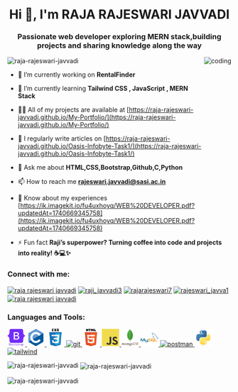 <h1 align="center">Hi 👋, I'm RAJA RAJESWARI JAVVADI</h1>
<h3 align="center">Passionate web developer exploring MERN stack,building projects and sharing knowledge along the way</h3>
<img align="right" alt="coding" witdh="200" Height="350" src="https://cdn.hashnode.com/res/hashnode/image/upload/v1681562508365/k96z0x3Vj.gif">
<p align="left"> <img src="https://komarev.com/ghpvc/?username=raja-rajeswari-javvadi&label=Profile%20views&color=0e75b6&style=flat" alt="raja-rajeswari-javvadi" /> </p>

- 🔭 I’m currently working on **RentalFinder**

- 🌱 I’m currently learning **Tailwind CSS , JavaScript , MERN Stack**

- 👨‍💻 All of my projects are available at [https://raja-rajeswari-javvadi.github.io/My-Portfolio/](https://raja-rajeswari-javvadi.github.io/My-Portfolio/)

- 📝 I regularly write articles on [https://raja-rajeswari-javvadi.github.io/Oasis-Infobyte-Task1/](https://raja-rajeswari-javvadi.github.io/Oasis-Infobyte-Task1/)

- 💬 Ask me about **HTML,CSS,Bootstrap,Github,C,Python**

- 📫 How to reach me **rajeswari.javvadi@sasi.ac.in**

- 📄 Know about my experiences [https://ik.imagekit.io/fu4uxhoyq/WEB%20DEVELOPER.pdf?updatedAt=1740669345758](https://ik.imagekit.io/fu4uxhoyq/WEB%20DEVELOPER.pdf?updatedAt=1740669345758)

- ⚡ Fun fact **Raji’s superpower? Turning coffee into code and projects into reality! ☕💻✨**

<h3 align="left">Connect with me:</h3>
<p align="left">
<a href="https://linkedin.com/in/raja rajeswari javvadi" target="blank"><img align="center" src="https://raw.githubusercontent.com/rahuldkjain/github-profile-readme-generator/master/src/images/icons/Social/linked-in-alt.svg" alt="raja rajeswari javvadi" height="30" width="40" /></a>
<a href="https://instagram.com/raji_javvadi3" target="blank"><img align="center" src="https://raw.githubusercontent.com/rahuldkjain/github-profile-readme-generator/master/src/images/icons/Social/instagram.svg" alt="raji_javvadi3" height="30" width="40" /></a>
<a href="https://www.codechef.com/users/rajarajeswari7" target="blank"><img align="center" src="https://cdn.jsdelivr.net/npm/simple-icons@3.1.0/icons/codechef.svg" alt="rajarajeswari7" height="30" width="40" /></a>
<a href="https://www.hackerrank.com/rajeswari_javva1" target="blank"><img align="center" src="https://raw.githubusercontent.com/rahuldkjain/github-profile-readme-generator/master/src/images/icons/Social/hackerrank.svg" alt="rajeswari_javva1" height="30" width="40" /></a>
<a href="https://www.leetcode.com/raja rajeswari javvadi" target="blank"><img align="center" src="https://raw.githubusercontent.com/rahuldkjain/github-profile-readme-generator/master/src/images/icons/Social/leet-code.svg" alt="raja rajeswari javvadi" height="30" width="40" /></a>
</p>

<h3 align="left">Languages and Tools:</h3>
<p align="left"> <a href="https://getbootstrap.com" target="_blank" rel="noreferrer"> <img src="https://raw.githubusercontent.com/devicons/devicon/master/icons/bootstrap/bootstrap-plain-wordmark.svg" alt="bootstrap" width="40" height="40"/> </a> <a href="https://www.cprogramming.com/" target="_blank" rel="noreferrer"> <img src="https://raw.githubusercontent.com/devicons/devicon/master/icons/c/c-original.svg" alt="c" width="40" height="40"/> </a> <a href="https://www.w3schools.com/css/" target="_blank" rel="noreferrer"> <img src="https://raw.githubusercontent.com/devicons/devicon/master/icons/css3/css3-original-wordmark.svg" alt="css3" width="40" height="40"/> </a> <a href="https://git-scm.com/" target="_blank" rel="noreferrer"> <img src="https://www.vectorlogo.zone/logos/git-scm/git-scm-icon.svg" alt="git" width="40" height="40"/> </a> <a href="https://www.w3.org/html/" target="_blank" rel="noreferrer"> <img src="https://raw.githubusercontent.com/devicons/devicon/master/icons/html5/html5-original-wordmark.svg" alt="html5" width="40" height="40"/> </a> <a href="https://developer.mozilla.org/en-US/docs/Web/JavaScript" target="_blank" rel="noreferrer"> <img src="https://raw.githubusercontent.com/devicons/devicon/master/icons/javascript/javascript-original.svg" alt="javascript" width="40" height="40"/> </a> <a href="https://www.mongodb.com/" target="_blank" rel="noreferrer"> <img src="https://raw.githubusercontent.com/devicons/devicon/master/icons/mongodb/mongodb-original-wordmark.svg" alt="mongodb" width="40" height="40"/> </a> <a href="https://www.mysql.com/" target="_blank" rel="noreferrer"> <img src="https://raw.githubusercontent.com/devicons/devicon/master/icons/mysql/mysql-original-wordmark.svg" alt="mysql" width="40" height="40"/> </a> <a href="https://postman.com" target="_blank" rel="noreferrer"> <img src="https://www.vectorlogo.zone/logos/getpostman/getpostman-icon.svg" alt="postman" width="40" height="40"/> </a> <a href="https://www.python.org" target="_blank" rel="noreferrer"> <img src="https://raw.githubusercontent.com/devicons/devicon/master/icons/python/python-original.svg" alt="python" width="40" height="40"/> </a> <a href="https://tailwindcss.com/" target="_blank" rel="noreferrer"> <img src="https://www.vectorlogo.zone/logos/tailwindcss/tailwindcss-icon.svg" alt="tailwind" width="40" height="40"/> </a> </p>

<p><img align="left" src="https://github-readme-stats.vercel.app/api/top-langs?username=raja-rajeswari-javvadi&show_icons=true&locale=en&layout=compact" alt="raja-rajeswari-javvadi" /></p>

<p>&nbsp;<img align="center" src="https://github-readme-stats.vercel.app/api?username=raja-rajeswari-javvadi&show_icons=true&locale=en" alt="raja-rajeswari-javvadi" /></p>

<p><img align="center" src="https://github-readme-streak-stats.herokuapp.com/?user=raja-rajeswari-javvadi&" alt="raja-rajeswari-javvadi" /></p>
